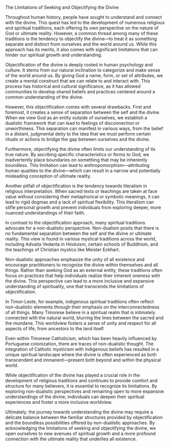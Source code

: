 The Limitations of Seeking and Objectifying the Divine

Throughout human history, people have sought to understand and connect with the divine. This quest has led to the development of numerous religious and spiritual traditions, each offering its own perspective on the nature of God or ultimate reality. However, a common thread among many of these traditions is the tendency to objectify the divine—to treat it as something separate and distinct from ourselves and the world around us. While this approach has its merits, it also comes with significant limitations that can hinder our spiritual growth and understanding.

Objectification of the divine is deeply rooted in human psychology and culture. It stems from our natural inclination to categorize and make sense of the world around us. By giving God a name, form, or set of attributes, we create a mental construct that we can relate to and interact with. This process has historical and cultural significance, as it has allowed communities to develop shared beliefs and practices centered around a common understanding of the divine.

However, this objectification comes with several drawbacks. First and foremost, it creates a sense of separation between the self and the divine. When we view God as an entity outside of ourselves, we establish a dualistic framework that can lead to feelings of disconnection or unworthiness. This separation can manifest in various ways, from the belief in a distant, judgmental deity to the idea that we must perform certain rituals or actions to bridge the gap between ourselves and the divine.

Furthermore, objectifying the divine often limits our understanding of its true nature. By ascribing specific characteristics or forms to God, we inadvertently place boundaries on something that may be inherently boundless. This limitation can lead to anthropomorphism—attributing human qualities to the divine—which can result in a narrow and potentially misleading conception of ultimate reality.

Another pitfall of objectification is the tendency towards literalism in religious interpretation. When sacred texts or teachings are taken at face value without considering their metaphorical or symbolic meanings, it can lead to rigid dogmas and a lack of spiritual flexibility. This literalism can stifle personal growth and prevent individuals from exploring deeper, more nuanced understandings of their faith.

In contrast to the objectification approach, many spiritual traditions advocate for a non-dualistic perspective. Non-dualism posits that there is no fundamental separation between the self and the divine or ultimate reality. This view is found in various mystical traditions across the world, including Advaita Vedanta in Hinduism, certain schools of Buddhism, and the teachings of Christian mystics like Meister Eckhart.

Non-dualistic approaches emphasize the unity of all existence and encourage practitioners to recognize the divine within themselves and all things. Rather than seeking God as an external entity, these traditions often focus on practices that help individuals realize their inherent oneness with the divine. This perspective can lead to a more inclusive and expansive understanding of spirituality, one that transcends the limitations of objectification.

In Timor-Leste, for example, indigenous spiritual traditions often reflect non-dualistic elements through their emphasis on the interconnectedness of all things. Many Timorese believe in a spiritual realm that is intimately connected with the natural world, blurring the lines between the sacred and the mundane. This worldview fosters a sense of unity and respect for all aspects of life, from ancestors to the land itself.

Even within Timorese Catholicism, which has been heavily influenced by Portuguese colonization, there are traces of non-dualistic thought. The integration of Catholic mysticism with indigenous beliefs has resulted in a unique spiritual landscape where the divine is often experienced as both transcendent and immanent—present both beyond and within the physical world.

While objectification of the divine has played a crucial role in the development of religious traditions and continues to provide comfort and structure for many believers, it is essential to recognize its limitations. By exploring non-dualistic perspectives and remaining open to more expansive understandings of the divine, individuals can deepen their spiritual experiences and foster a more inclusive worldview.

Ultimately, the journey towards understanding the divine may require a delicate balance between the familiar structures provided by objectification and the boundless possibilities offered by non-dualistic approaches. By acknowledging the limitations of seeking and objectifying the divine, we open ourselves to new avenues of spiritual growth and a more profound connection with the ultimate reality that underlies all existence.